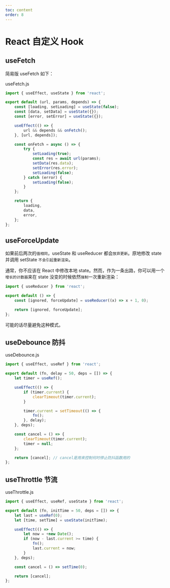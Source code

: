 ```yaml
---
toc: content
order: 8
---
```


# React 自定义 Hook

## useFetch

简易版 useFetch 如下：

useFetch.js

```js
import { useEffect, useState } from 'react';

export default (url, params, depends) => {
    const [loading, setLoading] = useState(false);
    const [data, setData] = useState({});
    const [error, setError] = useState({});

    useEffect(() => {
        url && depends && onFetch();
    }, [url, depends]);

    const onFetch = async () => {
        try {
            setLoading(true);
            const res = await url(params);
            setData(res.data);
            setError(res.error);
            setLoading(false);
        } catch (error) {
            setLoading(false);
        }
    };

    return {
        loading,
        data,
        error,
    };
};
```

## useForceUpdate

如果前后两次的`值相同`，useState 和 useReducer 都会`放弃更新`。原地修改 state 并调用 setState `不会引起重新渲染`。

通常，你不应该在 React 中修改本地 state。然而，作为一条出路，你可以用一个`增长的计数器`来在 state 没变的时候依然`强制`一次重新渲染：

```js
import { useReducer } from 'react';

export default () => {
    const [ignored, forceUpdate] = useReducer((x) => x + 1, 0);

    return [ignored, forceUpdate];
};
```

可能的话尽量避免这种模式。

## useDebounce 防抖

useDebounce.js

```js
import { useEffect, useRef } from 'react';

export default (fn, delay = 50, deps = []) => {
    let timer = useRef();

    useEffect(() => {
        if (timer.current) {
            clearTimeout(timer.current);
        }

        timer.current = setTimeout(() => {
            fn();
        }, delay);
    }, deps);

    const cancel = () => {
        clearTimeout(timer.current);
        timer = null;
    };

    return [cancel]; // cancel是用来控制何时停止防抖函数用的
};
```

## useThrottle 节流

useThrottle.js

```js
import { useEffect, useRef, useState } from 'react';

export default (fn, initTime = 50, deps = []) => {
    let last = useRef(0);
    let [time, setTime] = useState(initTime);

    useEffect(() => {
        let now = +new Date();
        if (now - last.current >= time) {
            fn();
            last.current = now;
        }
    }, deps);

    const cancel = () => setTime(0);

    return [cancel];
};
```

<!-- ## useTimeout

useTimeout.js
``` js
import { useEffect } from 'react';

export default (fn, delay) {
    useEffect(() => {
        const timer = setTimeout(() => {
            fn();
        }, delay);

        return () => {
            clearTimeout(timer); // 移除定时器
        };
    }, [delay]);
}
```

## useInterval

useInterval.js
``` js
import { useEffect } from 'react';

export default (fn, delay) {
    useEffect(() => {
        const timer = setInterval(() => {
            fn();
        }, delay);

        return () => {
            clearInterval(timer); // 移除定时器
        };
    }, [delay]);
}
``` -->
